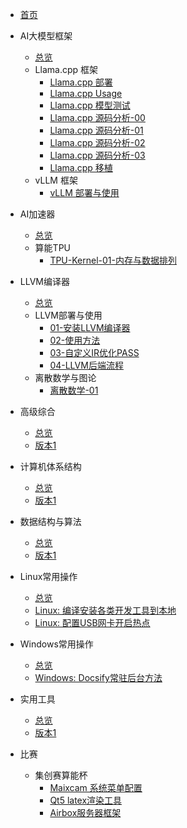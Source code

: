 - [首页](/README.md)

- AI大模型框架
  - [总览](/AI大模型框架/README.md)
  - Llama.cpp 框架
    - [Llama.cpp 部署](/AI大模型框架/Llama_cpp/Llama.cpp-部署.md)
    - [Llama.cpp Usage](/AI大模型框架/Llama_cpp/Llama.cpp-usage.md)
    - [Llama.cpp 模型测试](/AI大模型框架/Llama_cpp/Llama.cpp-模型测试.md)
    - [Llama.cpp 源码分析-00](/AI大模型框架/Llama_cpp/Llama.cpp-源码分析-00.md)
    - [Llama.cpp 源码分析-01](/AI大模型框架/Llama_cpp/Llama.cpp-源码分析-01.md)
    - [Llama.cpp 源码分析-02](/AI大模型框架/Llama_cpp/Llama.cpp-源码分析-02.md)
    - [Llama.cpp 源码分析-03](/AI大模型框架/Llama_cpp/Llama.cpp-源码分析-03.md)
    - [Llama.cpp 移植](/AI大模型框架/Llama_cpp/Llama.cpp-移植.md)
  - vLLM 框架
    - [vLLM 部署与使用](/AI大模型框架/vLLM/vLLM.md)

- AI加速器
  - [总览](/AI加速器/README.md)
  - 算能TPU
    - [TPU-Kernel-01-内存与数据排列](/AI加速器/算能TPU/TPU-Kernel-01-内存与数据排列.md)

- LLVM编译器
  - [总览](/LLVM编译器/README.md)
  - LLVM部署与使用
    - [01-安装LLVM编译器](/LLVM编译器/LLVM部署与使用/01_install_LLVM.md)
    - [02-使用方法](/LLVM编译器/LLVM部署与使用/02_usage_llvm.md)
    - [03-自定义IR优化PASS](/LLVM编译器/LLVM部署与使用/03_创建自己的pass.md)
    - [04-LLVM后端流程](/LLVM编译器/LLVM部署与使用/04_SelectionDAG节点.md)
  - 离散数学与图论
    - [离散数学-01](/LLVM编译器/离散数学与图论/离散数学-01.md)


- 高级综合
  - [总览](/高级综合/README.md)
  - [版本1](/高级综合/note1.md)

- 计算机体系结构
  - [总览](/计算机体系结构/README.md)
  - [版本1](/计算机体系结构/note1.md)



- 数据结构与算法
  - [总览](/数据结构与算法/README.md)
  - [版本1](/数据结构与算法/note1.md)

- Linux常用操作
  - [总览](/Linux常用操作/README.md)
  - [Linux: 编译安装各类开发工具到本地](/Linux常用操作/Linux-编译安装各类开发工具到本地.md)
  - [Linux: 配置USB网卡开启热点](/Linux常用操作/Linux-USB无线网卡配置热点.md)

- Windows常用操作
  - [总览](/Windows常用操作/README.md)
  - [Windows: Docsify常驻后台方法](/Windows常用操作/Windows-Docsify_pm2使用方法.md)

- 实用工具
  - [总览](/实用工具/README.md)
  - [版本1](/实用工具/note1.md)

- 比赛
  - 集创赛算能杯
    - [Maixcam 系统菜单配置](/比赛/集创赛算能杯/Maixcam-系统配置.md)
    - [Qt5 latex渲染工具](/比赛/集创赛算能杯/Qt5-latex渲染工具.md)
    - [Airbox服务器框架](/比赛/集创赛算能杯/Airbox服务器框架.md)












